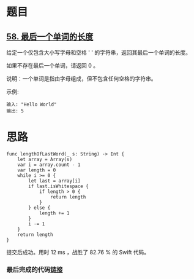 # 题目

## [58. 最后一个单词的长度](https://leetcode-cn.com/problems/length-of-last-word/)

给定一个仅包含大小写字母和空格 ' ' 的字符串，返回其最后一个单词的长度。

如果不存在最后一个单词，请返回 0 。

说明：一个单词是指由字母组成，但不包含任何空格的字符串。

示例:

```
输入: "Hello World"
输出: 5
```

# 思路





    func lengthOfLastWord(_ s: String) -> Int {
        let array = Array(s)
        var i = array.count - 1
        var length = 0
        while i >= 0 {
            let last = array[i]
            if last.isWhitespace {
                if length > 0 {
                    return length
                }
            } else {
                length += 1
            }
            i -= 1
        }
        return length
    }
提交后成功。用时 12 ms ，战胜了 82.76 % 的 Swift 代码。

### 最后完成的代码[链接](https://github.com/pepsikirk/LeetCode/blob/master/Algorithm/58.LengthOfLastWord/code.swift)




